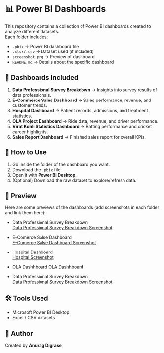 # 📊 Power BI Dashboards

This repository contains a collection of Power BI dashboards created to analyze different datasets.  
Each folder includes:
- `.pbix` → Power BI dashboard file  
- `.xlsx/.csv` → Dataset used (if included)  
- `screenshot.png` → Preview of dashboard  
- `README.md` → Details about the specific dashboard  


## 📂 Dashboards Included
1. **Data Professional Survey Breakdown** → Insights into survey results of data professionals.  
2. **E-Commerce Sales Dashboard** → Sales performance, revenue, and customer trends.  
3. **Hospital Dashboard** → Patient records, admissions, and treatment statistics.  
4. **OLA Project Dashboard** → Ride data, revenue, and driver performance.  
5. **Virat Kohli Statistics Dashboard** → Batting performance and cricket career highlights.  
6. **Sales Report Dashboard** → Finished sales report for overall KPIs. 


## 🚀 How to Use
1. Go inside the folder of the dashboard you want.  
2. Download the `.pbix` file.  
3. Open it with **Power BI Desktop**.  
4. (Optional) Download the raw dataset to explore/refresh data.


## 👀 Preview
Here are some previews of the dashboards (add screenshots in each folder and link them here):

- Data Professional Survey Breakdown  
  [Data Professional Survey Breakdown Screenshot](https://github.com/anurag0606/Power-BI-Data-Analysis-Dashboard/blob/main/Data%20Professional%20Survey%20Breakdown/Data%20Professional%20Survey%20Breakdown.png)

 - E-Comerce Salse Dashboard  
   [E-Comerce Salse Dashboard Screenshot](https://github.com/anurag0606/Power-BI-Data-Analysis-Dashboard/blob/main/E-Comerce%20Salse%20Dashboard/E-Comerce%20Salse%20Dashboard.png)

- Hospital Dashboard  
  [Hospital Screenshot](https://github.com/anurag0606/Power-BI-Data-Analysis-Dashboard/blob/main/Hospital%20Dashboard/Hospital%20Dashboard.png)

- OLA Dashhboard 
  [OLA Dashhboard](https://github.com/anurag0606/Power-BI-Data-Analysis-Dashboard/tree/main/OLA%20Peoject/Screenshort)

- Data Professional Survey Breakdown  
  [Data Professional Survey Breakdown Screenshot](https://github.com/anurag0606/Power-BI-Data-Analysis-Dashboard/blob/main/Data%20Professional%20Survey%20Breakdown/Data%20Professional%20Survey%20Breakdown.png)


## 🛠️ Tools Used
- Microsoft Power BI Desktop  
- Excel / CSV datasets  


## 📢 Author
Created by **Anurag Digrase**  
